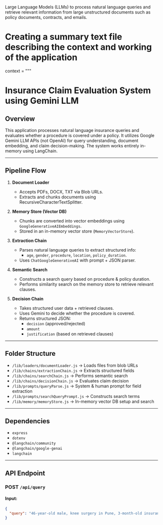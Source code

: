 Large Language Models (LLMs) to process natural language queries and retrieve relevant information from large unstructured documents such as policy documents, contracts, and emails.

# Creating a summary text file describing the context and working of the application

context = """
# Insurance Claim Evaluation System using Gemini LLM

## Overview
This application processes natural language insurance queries and evaluates whether a procedure is covered under a policy. It utilizes Google Gemini LLM APIs (not OpenAI) for query understanding, document embedding, and claim decision-making. The system works entirely in-memory using LangChain.

---

## Pipeline Flow

1. **Document Loader**
   - Accepts PDFs, DOCX, TXT via Blob URLs.
   - Extracts and chunks documents using RecursiveCharacterTextSplitter.

2. **Memory Store (Vector DB)**
   - Chunks are converted into vector embeddings using `GoogleGenerativeAIEmbeddings`.
   - Stored in an in-memory vector store (`MemoryVectorStore`).

3. **Extraction Chain**
   - Parses natural language queries to extract structured info:
     - `age`, `gender`, `procedure`, `location`, `policy_duration`.
   - Uses `ChatGoogleGenerativeAI` with prompt + JSON parser.

4. **Semantic Search**
   - Constructs a search query based on procedure & policy duration.
   - Performs similarity search on the memory store to retrieve relevant clauses.

5. **Decision Chain**
   - Takes structured user data + retrieved clauses.
   - Uses Gemini to decide whether the procedure is covered.
   - Returns structured JSON:
     - `decision` (approved/rejected)
     - `amount`
     - `justification` (based on retrieved clauses)

---

## Folder Structure

- `/lib/loaders/documentLoader.js` → Loads files from blob URLs
- `/lib/chains/extractionChain.js` → Extracts structured fields
- `/lib/chains/searchChain.js` → Performs semantic search
- `/lib/chains/decisionChain.js` → Evaluates claim decision
- `/lib/prompts/queryParse.js` → System & human prompt for field extraction
- `/lib/prompts/searchQueryPrompt.js` → Constructs search terms
- `/lib/memory/memoryStore.js` → In-memory vector DB setup and search

---

## Dependencies

- `express`
- `dotenv`
- `@langchain/community`
- `@langchain/google-genai`
- `langchain`

---

## API Endpoint

### POST `/api/query`

#### Input:
```json
{
  "query": "46-year-old male, knee surgery in Pune, 3-month-old insurance"
}

